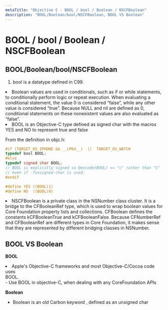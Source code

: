 ```yaml
---
metaTitle: "Objective C - BOOL / bool / Boolean / NSCFBoolean"
description: "BOOL/Boolean/bool/NSCFBoolean, BOOL VS Boolean"
---
```


# BOOL / bool / Boolean / NSCFBoolean



## BOOL/Boolean/bool/NSCFBoolean


1. bool is a datatype defined in C99.
<li>Boolean values are used in conditionals, such as if or while
statements, to conditionally perform logic or repeat execution. When
evaluating a conditional statement, the value 0 is considered
“false”, while any other value is considered “true”. Because NULL
and nil are defined as 0, conditional statements on these
nonexistent values are also evaluated as “false”.</li>
<li>BOOL is an Objective-C type defined as signed char with the macros
YES and NO to represent true and false</li>

From the definition in objc.h:

```objectivec
#if (TARGET_OS_IPHONE && __LP64__)  ||  TARGET_OS_WATCH
typedef bool BOOL;
#else
typedef signed char BOOL; 
// BOOL is explicitly signed so @encode(BOOL) == "c" rather than "C" 
// even if -funsigned-char is used.
#endif

#define YES ((BOOL)1)
#define NO  ((BOOL)0)

```


<li>NSCFBoolean is a private class in the NSNumber class cluster. It is
a bridge to the CFBooleanRef type, which is used to wrap boolean
values for Core Foundation property lists and collections. CFBoolean
defines the constants kCFBooleanTrue and kCFBooleanFalse. Because
CFNumberRef and CFBooleanRef are different types in Core Foundation,
it makes sense that they are represented by different bridging
classes in NSNumber.</li>



## BOOL VS Boolean


**BOOL**

<li>Apple's Objective-C frameworks and most Objective-C/Cocoa code uses<br />
BOOL.</li>
- Use BOOL in objective-C, when dealing with any CoreFoundation    APIs

**Boolean**

- Boolean is an old Carbon keyword , defined as an unsigned char

